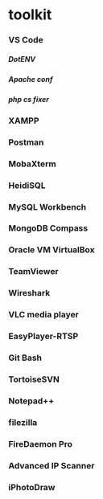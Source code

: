 # toolkit

### VS Code
##### DotENV
##### Apache conf
##### php cs fixer

### XAMPP

### Postman

### MobaXterm

### HeidiSQL

### MySQL Workbench

### MongoDB Compass

### Oracle VM VirtualBox

### TeamViewer

### Wireshark

### VLC media player

### EasyPlayer-RTSP

### Git Bash

### TortoiseSVN

### Notepad++

### filezilla

### FireDaemon Pro

### Advanced IP Scanner

### iPhotoDraw
